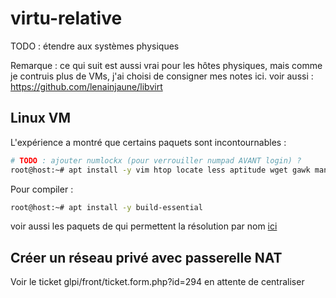 # virtu-relative
TODO : étendre aux systèmes physiques

Remarque : ce qui suit est aussi vrai pour les hôtes physiques, mais comme je contruis plus de VMs, j'ai choisi de consigner mes notes ici.
voir aussi : https://github.com/lenainjaune/libvirt
## Linux VM
L'expérience a montré que certains paquets sont incontournables :
```sh
# TODO : ajouter numlockx (pour verrouiller numpad AVANT login) ?
root@host:~# apt install -y vim htop locate less aptitude wget gawk man sshfs rsync tree curl net-tools gnupg2 rfkill util-linux nmap tcpdump
```
Pour compiler :
```sh
root@host:~# apt install -y build-essential
```
voir aussi les paquets de qui permettent la résolution par nom [ici](https://github.com/lenainjaune/network_howto#acc%C3%A9s-r%C3%A9seau-par-nom)

## Créer un réseau privé avec passerelle NAT
Voir le ticket glpi/front/ticket.form.php?id=294 en attente de centraliser
